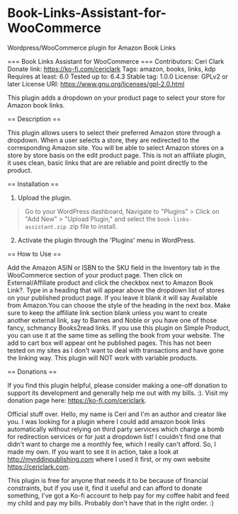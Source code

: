 # Book-Links-Assistant-for-WooCommerce
Wordpress/WooCommerce plugin for Amazon Book Links

=== Book Links Assistant for WooCommerce ===
Contributors: Ceri Clark
Donate link: https://ko-fi.com/cericlark
Tags: amazon, books, links, kdp
Requires at least: 6.0
Tested up to: 6.4.3
Stable tag: 1.0.0
License: GPLv2 or later
License URI: https://www.gnu.org/licenses/gpl-2.0.html

This plugin adds a dropdown on your product page to select your store for Amazon book links.

== Description ==

This plugin allows users to select their preferred Amazon store through a dropdown. When a user selects a store, they are redirected to the corresponding Amazon site. You will be able to select Amazon stores on a store by store basis on the edit product page. This is not an affiliate plugin, it uses clean, basic links that are are reliable and point directly to the product.

== Installation ==
1. Upload the plugin.
>Go to your WordPress dashboard, 
>Navigate to "Plugins" >
>Click on "Add New" > 
>"Upload Plugin," 
>and select the `book-links-assistant.zip` .zip file to install.

2. Activate the plugin through the 'Plugins' menu in WordPress.

== How to Use ==

Add the Amazon ASIN or ISBN to the SKU field in the Inventory tab in the WooCommerce section of your product page. Then click on External/Affiliate product and click the checkbox next to Amazon Book Link?.
Type in a heading that will appear above the dropdown list of stores on your published product page.  If you leave it blank it will say Available from Amazon.You can choose the style of the heading in the next box.
Make sure to keep the affiliate link section blank unless you want to create another external link, say to Barnes and Noble or you have one of those fancy, schmancy Books2read links. 
If you use this plugin on Simple Product, you can use it at the same time as selling the book from your website. The add to cart box will appear ont he published pages. This has not been tested on my sites as I don't want to deal with transactions and have gone the linking way.
This plugin will NOT work with variable products.

== Donations ==

If you find this plugin helpful, please consider making a one-off donation to support its development and generally help me out with my bills. :). Visit my donation page here: https://ko-fi.com/cericlark.

Official stuff over.
Hello, my name is Ceri and I'm an author and creator like you. I was looking for a plugin where I could add amazon book links automatically without relying on third party services which charge a bomb for redirection services or for just a dropdown list! I couldn't find one that didn't want to charge me a monthly fee, which I really can't afford. So, I made my own. If you want to see it in action, take a look at http://myrddinpublishing.com where I used it first, or my own website https://cericlark.com.

This plugin is free for anyone that needs it to be because of financial constraints, but if you use it, find it useful and can afford to donate something, I've got a Ko-fi account to help pay for my coffee habit and feed my child and pay my bills. Probably don't have that in the right order. :)